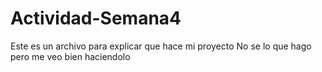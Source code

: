 # Actividad-Semana4

Este es un archivo para explicar que
hace mi proyecto
No se lo que hago pero me veo bien haciendolo
